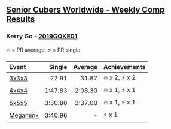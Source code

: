 <style>table {white-space: nowrap;}</style>

## [Senior Cubers Worldwide - Weekly Comp Results](/scw-comp/results/)
### Kerry Go - [2019GOKE01](https://www.worldcubeassociation.org/persons/2019GOKE01)

<span style="white-space: nowrap;">🔥 = PR average</span>, <span style="white-space: nowrap;">⚡ = PR single</span>.

| Event | Single | Average | Achievements|
| :-- | --: | --: | :-- |
| [3x3x3](333.md) | 27.91 | 31.87 | 🔥 x 2, ⚡ x 2 |
| [4x4x4](444.md) | 1:47.83 | 2:08.30 | 🔥 x 1, ⚡ x 1 |
| [5x5x5](555.md) | 3:30.80 | 3:37.00 | 🔥 x 1, ⚡ x 1 |
| [Megaminx](minx.md) | 3:40.96 | - | ⚡ x 1 |

<!-- Global site tag (gtag.js) - Google Analytics -->
<script async src="https://www.googletagmanager.com/gtag/js?id=UA-86348435-3"></script>
<script>window.dataLayer = window.dataLayer || []; function gtag() {dataLayer.push(arguments);} gtag('js', new Date()); gtag('config', 'UA-86348435-3');</script>
